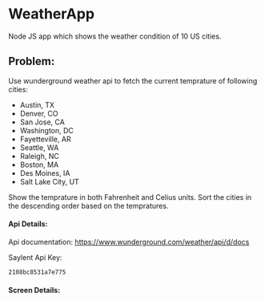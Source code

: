 # WeatherApp
Node JS app which shows the weather condition of 10 US cities.

## Problem:
Use wunderground weather api to fetch the current temprature of following cities:

* Austin, TX
* Denver, CO
* San Jose, CA
* Washington, DC
* Fayetteville, AR
* Seattle, WA
* Raleigh, NC
* Boston, MA
* Des Moines, IA
* Salt Lake City, UT

Show the temprature in both Fahrenheit and Celius units. 
Sort the cities in the descending order based on the tempratures. 

#### Api Details:
Api documentation:
https://www.wunderground.com/weather/api/d/docs

Saylent Api Key:
```
2108bc8531a7e775
```

#### Screen Details:

